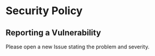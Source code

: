 # Security Policy

## Reporting a Vulnerability

Please open a new Issue stating the problem and severity.
